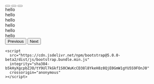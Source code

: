 <!DOCTYPE html>
<html lang="en">
  <head>
    <meta charset="UTF-8" />
    <meta http-equiv="X-UA-Compatible" content="IE=edge" />
    <meta name="viewport" content="width=device-width, initial-scale=1.0" />
    <title>Document</title>
    <link
      href="https://cdn.jsdelivr.net/npm/bootstrap@5.0.0-beta2/dist/css/bootstrap.min.css"
      rel="stylesheet"
      integrity="sha384-BmbxuPwQa2lc/FVzBcNJ7UAyJxM6wuqIj61tLrc4wSX0szH/Ev+nYRRuWlolflfl"
      crossorigin="anonymous"
    />
  </head>
  <body class="bg-secondary">
    <!-- <div class="container">
      <div class="row text-center">
        <div class="col-md-4 bg-warning">hello</div>
        <div class="col-md-4 offset-md-1 bg-light">hello</div>
        <div class="col-md-10 offset-md-2 bg-danger">hello</div>
      </div>
    </div> -->
    <div
      id="carouselExampleIndicators"
      class="carousel slide"
      data-bs-ride="carousel"
    >
      <div class="carousel-indicators">
        <button
          type="button"
          data-bs-target="#carouselExampleIndicators"
          data-bs-slide-to="0"
          class="active"
          aria-current="true"
          aria-label="Slide 1"
        ></button>
        <button
          type="button"
          data-bs-target="#carouselExampleIndicators"
          data-bs-slide-to="1"
          aria-label="Slide 2"
        ></button>
        <button
          type="button"
          data-bs-target="#carouselExampleIndicators"
          data-bs-slide-to="2"
          aria-label="Slide 3"
        ></button>
      </div>
      <div class="carousel-inner bg-dark">
        <div class="carousel-item active">
          <div class="w-75 mx-auto py-5">
            <div class="row">
              <div class="col-md-4 p-5">
                <div class="p-5 bg-light">hello</div>
              </div>
              <div class="col-md-4 p-5">
                <div class="p-5 bg-light">hello</div>
              </div>
              <div class="col-md-4 p-5">
                <div class="p-5 bg-light">hello</div>
              </div>
            </div>
          </div>
        </div>
        <div class="carousel-item">
          <div class="w-75 mx-auto py-5">
            <div class="row">
              <div class="col-md-4 p-5">
                <div class="p-5 bg-light">hello</div>
              </div>
              <div class="col-md-4 p-5">
                <div class="p-5 bg-light">hello</div>
              </div>
              <div class="col-md-4 p-5">
                <div class="p-5 bg-light">hello</div>
              </div>
            </div>
          </div>
        </div>
      </div>
      <button
        class="carousel-control-prev"
        type="button"
        data-bs-target="#carouselExampleIndicators"
        data-bs-slide="prev"
      >
        <span class="carousel-control-prev-icon" aria-hidden="true"></span>
        <span class="visually-hidden">Previous</span>
      </button>
      <button
        class="carousel-control-next"
        type="button"
        data-bs-target="#carouselExampleIndicators"
        data-bs-slide="next"
      >
        <span class="carousel-control-next-icon" aria-hidden="true"></span>
        <span class="visually-hidden">Next</span>
      </button>
    </div>

    <script
      src="https://cdn.jsdelivr.net/npm/bootstrap@5.0.0-beta2/dist/js/bootstrap.bundle.min.js"
      integrity="sha384-b5kHyXgcpbZJO/tY9Ul7kGkf1S0CWuKcCD38l8YkeH8z8QjE0GmW1gYU5S9FOnJ0"
      crossorigin="anonymous"
    ></script>
  </body>
</html>
